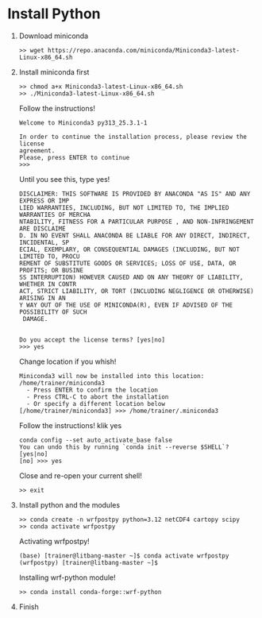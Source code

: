 # Install Python
1. Download miniconda
   ```console
   >> wget https://repo.anaconda.com/miniconda/Miniconda3-latest-Linux-x86_64.sh
   ```   
3. Install miniconda first
   ```console
   >> chmod a+x Miniconda3-latest-Linux-x86_64.sh
   >> ./Miniconda3-latest-Linux-x86_64.sh
   ```
   Follow the instructions!
   ```console
   Welcome to Miniconda3 py313_25.3.1-1
   
   In order to continue the installation process, please review the license
   agreement.
   Please, press ENTER to continue
   >>>
   ```
   Until you see this, type yes!
   
   ```console
   DISCLAIMER: THIS SOFTWARE IS PROVIDED BY ANACONDA "AS IS" AND ANY EXPRESS OR IMP
   LIED WARRANTIES, INCLUDING, BUT NOT LIMITED TO, THE IMPLIED WARRANTIES OF MERCHA
   NTABILITY, FITNESS FOR A PARTICULAR PURPOSE , AND NON-INFRINGEMENT ARE DISCLAIME
   D. IN NO EVENT SHALL ANACONDA BE LIABLE FOR ANY DIRECT, INDIRECT, INCIDENTAL, SP
   ECIAL, EXEMPLARY, OR CONSEQUENTIAL DAMAGES (INCLUDING, BUT NOT LIMITED TO, PROCU
   REMENT OF SUBSTITUTE GOODS OR SERVICES; LOSS OF USE, DATA, OR PROFITS; OR BUSINE
   SS INTERRUPTION) HOWEVER CAUSED AND ON ANY THEORY OF LIABILITY, WHETHER IN CONTR
   ACT, STRICT LIABILITY, OR TORT (INCLUDING NEGLIGENCE OR OTHERWISE) ARISING IN AN
   Y WAY OUT OF THE USE OF MINICONDA(R), EVEN IF ADVISED OF THE POSSIBILITY OF SUCH
    DAMAGE.
   
   
   Do you accept the license terms? [yes|no]
   >>> yes
   ```
   Change location if you whish!
   ```console      
   Miniconda3 will now be installed into this location:
   /home/trainer/miniconda3   
     - Press ENTER to confirm the location
     - Press CTRL-C to abort the installation
     - Or specify a different location below   
   [/home/trainer/miniconda3] >>> /home/trainer/.miniconda3
   ```
   Follow the instructions! klik yes
   ```console
   conda config --set auto_activate_base false
   You can undo this by running `conda init --reverse $SHELL`? [yes|no]
   [no] >>> yes
   ```
   Close and re-open your current shell!
   ```console
   >> exit
   ```
5. Install python and the modules
   ```console
   >> conda create -n wrfpostpy python=3.12 netCDF4 cartopy scipy
   >> conda activate wrfpostpy
   ```
   Activating wrfpostpy!
   ```console   
   (base) [trainer@litbang-master ~]$ conda activate wrfpostpy
   (wrfpostpy) [trainer@litbang-master ~]$
   ```
   Installing wrf-python module!
   ```console   
   >> conda install conda-forge::wrf-python
   ```

6. Finish
